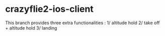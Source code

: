 # crazyflie2-ios-client

This branch provides three extra functionalities :
1/ altitude hold
2/ take off + altitude hold 
3/ landing
